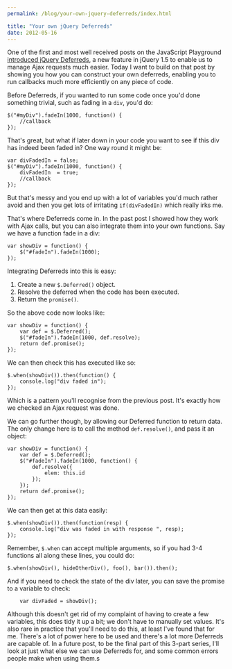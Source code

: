 ```yaml
---
permalink: /blog/your-own-jquery-deferreds/index.html

title: "Your own jQuery Deferreds"
date: 2012-05-16
---
```


One of the first and most well received posts on the JavaScript Playground [introduced jQuery Deferreds](http://javascriptplayground.com/blog/2012/04/jquery-deferreds-tutorial), a new feature in jQuery 1.5 to enable us to manage Ajax requests much easier. Today I want to build on that post by showing you how you can construct your own deferreds, enabling you to run callbacks much more efficiently on any piece of code.

Before Deferreds, if you wanted to run some code once you'd done something trivial, such as fading in a `div`, you'd do:

    $("#myDiv").fadeIn(1000, function() {
    	//callback
    });

That's great, but what if later down in your code you want to see if this div has indeed been faded in? One way round it might be:

    var divFadedIn = false;
    $("#myDiv").fadeIn(1000, function() {
    	divFadedIn  = true;
    	//callback
    });

But that's messy and you end up with a lot of variables you'd much rather avoid and then you get lots of irritating `if(divFadedIn)` which really irks me.

That's where Deferreds come in. In the past post I showed how they work with Ajax calls, but you can also integrate them into your own functions. Say we have a function fade in a div:

    var showDiv = function() {
    	$("#fadeIn").fadeIn(1000);
    });

Integrating Deferreds into this is easy:

1. Create a new `$.Deferred()` object.
2. Resolve the deferred when the code has been executed.
3. Return the `promise()`.

So the above code now looks like:

    var showDiv = function() {
    	var def = $.Deferred();
    	$("#fadeIn").fadeIn(1000, def.resolve);
    	return def.promise();
    });

We can then check this has executed like so:

    $.when(showDiv()).then(function() {
    	console.log("div faded in");
    });

Which is a pattern you'll recognise from the previous post. It's exactly how we checked an Ajax request was done.

We can go further though, by allowing our Deferred function to return data. The only change here is to call the method `def.resolve()`, and pass it an object:

    var showDiv = function() {
    	var def = $.Deferred();
    	$("#fadeIn").fadeIn(1000, function() {
    		def.resolve({
    			elem: this.id
    		});
    	});
    	return def.promise();
    });

We can then get at this data easily:

    $.when(showDiv()).then(function(resp) {
    	console.log("div was faded in with response ", resp);
    });

Remember, `$.when` can accept multiple arguments, so if you had 3-4 functions all along these lines, you could do:

    $.when(showDiv(), hideOtherDiv(), foo(), bar()).then();

And if you need to check the state of the div later, you can save the promise to a variable to check:

        var divFaded = showDiv();

Although this doesn't get rid of my complaint of having to create a few variables, this does tidy it up a bit; we don't have to manually set values. It's also rare in practice that you'll need to do this, at least I've found that for me.
There's a lot of power here to be used and there's a lot more Deferreds are capable of. In a future post, to be the final part of this 3-part series, I'll look at just what else we can use Deferreds for, and some common errors people make when using them.s
